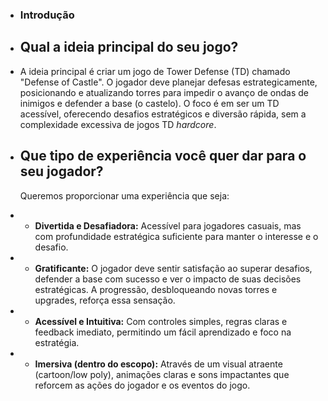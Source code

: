 + ### Introdução

+ ## Qual a ideia principal do seu jogo? 
+ A ideia principal é criar um jogo de Tower Defense (TD) chamado "Defense of Castle". O jogador deve planejar defesas estrategicamente, posicionando e atualizando torres para impedir o avanço de ondas de inimigos e defender a base (o castelo). O foco é em ser um TD acessível, oferecendo desafios estratégicos e diversão rápida, sem a complexidade excessiva de jogos TD *hardcore*.

+ ## Que tipo de experiência você quer dar para o seu jogador?
    Queremos proporcionar uma experiência que seja:
+   - **Divertida e Desafiadora:** Acessível para jogadores casuais, mas com profundidade estratégica suficiente para manter o interesse e o desafio.
+   - **Gratificante:** O jogador deve sentir satisfação ao superar desafios, defender a base com sucesso e ver o impacto de suas decisões estratégicas. A progressão, desbloqueando novas torres e upgrades, reforça essa sensação.
+   - **Acessível e Intuitiva:** Com controles simples, regras claras e feedback imediato, permitindo um fácil aprendizado e foco na estratégia.
+   - **Imersiva (dentro do escopo):** Através de um visual atraente (cartoon/low poly), animações claras e sons impactantes que reforcem as ações do jogador e os eventos do jogo.
